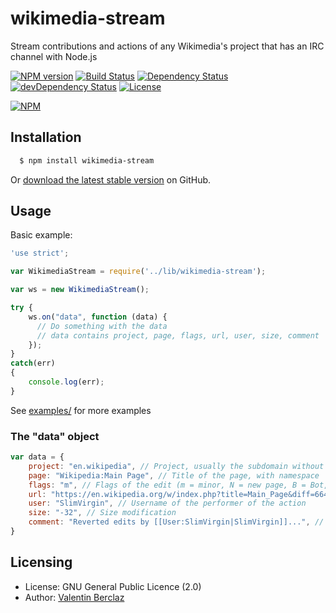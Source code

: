 wikimedia-stream
======
Stream contributions and actions of any Wikimedia's project that has an IRC channel with Node.js

[![NPM version](https://badge.fury.io/js/wikimedia-stream.png)](http://badge.fury.io/js/wikimedia-stream)
[![Build Status](https://api.travis-ci.org/ValentinBrclz/wikimedia-stream.png)](http://travis-ci.org/ValentinBrclz/wikimedia-stream)
[![Dependency Status](https://img.shields.io/david/ValentinBrclz/wikimedia-stream.svg?style=flat)](https://david-dm.org/ValentinBrclz/wikimedia-stream#info=Dependencies)
[![devDependency Status](https://img.shields.io/david/dev/ValentinBrclz/wikimedia-stream.svg?style=flat)](https://david-dm.org/ValentinBrclz/wikimedia-stream#info=devDependencies)
[![License](https://img.shields.io/badge/license-GPLv2-blue.svg?style=flat)](http://opensource.org/licenses/GPL-2.0)

[![NPM](https://nodei.co/npm/wikimedia-stream.png?downloads=true&downloadRank=true)](https://nodei.co/npm/wikimedia-stream/)

## Installation
``` bash
  $ npm install wikimedia-stream
```

Or [download the latest stable version](https://github.com/ValentinBrclz/wikimedia-stream/releases) on GitHub.

## Usage

Basic example:
```javascript
'use strict';

var WikimediaStream = require('../lib/wikimedia-stream');

var ws = new WikimediaStream();

try {
	ws.on("data", function (data) {
	  // Do something with the data
	  // data contains project, page, flags, url, user, size, comment
	});
}
catch(err)
{
	console.log(err);
}
```
See [examples/](https://github.com/ValentinBrclz/wikimedia-stream/blob/master/examples/) for more examples

### The "data" object
```javascript
var data = {
	project: "en.wikipedia", // Project, usually the subdomain without .org
	page: "Wikipedia:Main Page", // Title of the page, with namespace
	flags: "m", // Flags of the edit (m = minor, N = new page, B = Bot, ...)
	url: "https://en.wikipedia.org/w/index.php?title=Main_Page&diff=664887982&oldid=664887812", // Diff or url with oldid of the action
	user: "SlimVirgin", // Username of the performer of the action
	size: "-32", // Size modification
	comment: "Reverted edits by [[User:SlimVirgin|SlimVirgin]]...", // Summary or comment about the action
}
```

## Licensing
* License: GNU General Public Licence (2.0)
* Author: [Valentin Berclaz](https://github.com/ValentinBrclz)
